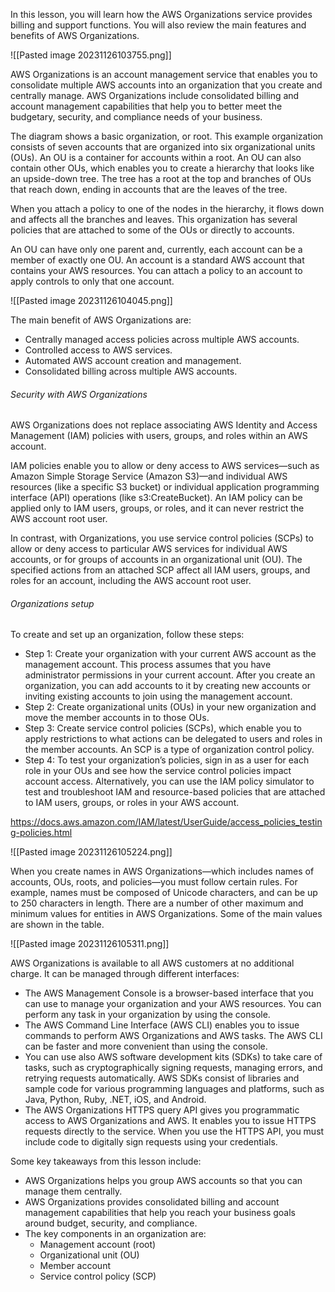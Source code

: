 In this lesson, you will learn how the AWS Organizations service provides billing and support functions. You will also review the main features and benefits of AWS Organizations.

![[Pasted image 20231126103755.png]]

AWS Organizations is an account management service that enables you to consolidate multiple AWS accounts into an organization that you create and centrally manage. AWS Organizations include consolidated billing and account management capabilities that help you to better meet the budgetary, security, and compliance needs of your business.

The diagram shows a basic organization, or root. This example organization consists of seven accounts that are organized into six organizational units (OUs). An OU is a container for accounts within a root. An OU can also contain other OUs, which enables you to create a hierarchy that looks like an upside-down tree. The tree has a root at the top and branches of OUs that reach down, ending in accounts that are the leaves of the tree.

When you attach a policy to one of the nodes in the hierarchy, it flows down and affects all the branches and leaves. This organization has several policies that are attached to some of the OUs or directly to accounts.

An OU can have only one parent and, currently, each account can be a member of exactly one OU. An account is a standard AWS account that contains your AWS resources. You can attach a policy to an account to apply controls to only that one account.

![[Pasted image 20231126104045.png]]

The main benefit of AWS Organizations are:
- Centrally managed access policies across multiple AWS accounts.
- Controlled access to AWS services. 
- Automated AWS account creation and management. 
- Consolidated billing across multiple AWS accounts.


###### Security with AWS Organizations
AWS Organizations does not replace associating AWS Identity and Access Management (IAM) policies with users, groups, and roles within an AWS account.

IAM policies enable you to allow or deny access to AWS services—such as Amazon Simple Storage Service (Amazon S3)—and individual AWS resources (like a specific S3 bucket) or individual application programming interface (API) operations (like s3:CreateBucket). An IAM policy can be applied only to IAM users, groups, or roles, and it can never restrict the AWS account root user.

In contrast, with Organizations, you use service control policies (SCPs) to allow or deny access to particular AWS services for individual AWS accounts, or for groups of accounts in an organizational unit (OU). The specified actions from an attached SCP affect all IAM users, groups, and roles for an account, including the AWS account root user.


###### Organizations setup
To create and set up an organization, follow these steps:
- Step 1: Create your organization with your current AWS account as the management account. This process assumes that you have administrator permissions in your current account. After you create an organization, you can add accounts to it by creating new accounts or inviting existing accounts to join using the management account.
- Step 2: Create organizational units (OUs) in your new organization and move the member accounts in to those OUs.
- Step 3: Create service control policies (SCPs), which enable you to apply restrictions to what actions can be delegated to users and roles in the member accounts. An SCP is a type of organization control policy.
- Step 4: To test your organization’s policies, sign in as a user for each role in your OUs and see how the service control policies impact account access. Alternatively, you can use the IAM policy simulator to test and troubleshoot IAM and resource-based policies that are attached to IAM users, groups, or roles in your AWS account.

https://docs.aws.amazon.com/IAM/latest/UserGuide/access_policies_testing-policies.html

![[Pasted image 20231126105224.png]]

When you create names in AWS Organizations—which includes names of accounts, OUs, roots, and policies—you must follow certain rules. For example, names must be composed of Unicode characters, and can be up to 250 characters in length.
There are a number of other maximum and minimum values for entities in AWS Organizations. Some of the main values are shown in the table.

![[Pasted image 20231126105311.png]]


AWS Organizations is available to all AWS customers at no additional charge. It can be managed through different interfaces:
- The AWS Management Console is a browser-based interface that you can use to manage your organization and your AWS resources. You can perform any task in your organization by using the console.
- The AWS Command Line Interface (AWS CLI) enables you to issue commands to perform AWS Organizations and AWS tasks. The AWS CLI can be faster and more convenient than using the console.
- You can use also AWS software development kits (SDKs) to take care of tasks, such as cryptographically signing requests, managing errors, and retrying requests automatically. AWS SDKs consist of libraries and sample code for various programming languages and platforms, such as Java, Python, Ruby, .NET, iOS, and Android.
- The AWS Organizations HTTPS query API gives you programmatic access to AWS Organizations and AWS. It enables you to issue HTTPS requests directly to the service. When you use the HTTPS API, you must include code to digitally sign requests using your credentials.

Some key takeaways from this lesson include:
- AWS Organizations helps you group AWS accounts so that you can manage them centrally.
- AWS Organizations provides consolidated billing and account management capabilities that help you reach your business goals around budget, security, and compliance.
- The key components in an organization are: 
	- Management account (root) 
	- Organizational unit (OU)
	- Member account 
	- Service control policy (SCP)